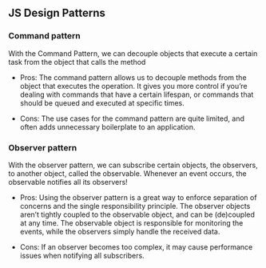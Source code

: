 ## JS Design Patterns

### Command pattern

With the Command Pattern, we can decouple objects that execute a certain task from the object that calls the method

- Pros: The command pattern allows us to decouple methods from the object that executes the operation. It gives you more control if you’re dealing with commands that have a certain lifespan, or commands that should be queued and executed at specific times.

- Cons: The use cases for the command pattern are quite limited, and often adds unnecessary boilerplate to an application.

### Observer pattern

With the observer pattern, we can subscribe certain objects, the observers, to another object, called the observable. Whenever an event occurs, the observable notifies all its observers!

- Pros: Using the observer pattern is a great way to enforce separation of concerns and the single responsibility principle. The observer objects aren’t tightly coupled to the observable object, and can be (de)coupled at any time. The observable object is responsible for monitoring the events, while the observers simply handle the received data.

- Cons: If an observer becomes too complex, it may cause performance issues when notifying all subscribers.
